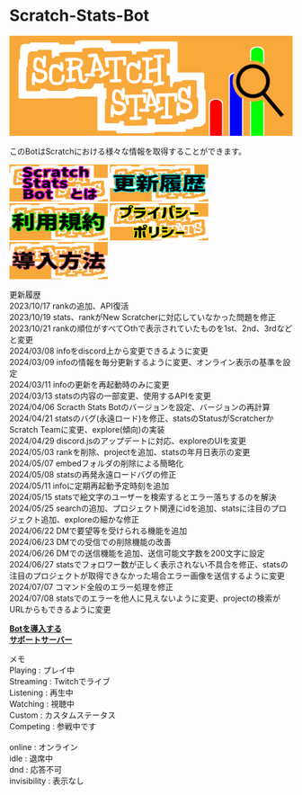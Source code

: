 # Scratch-Stats-Bot

<img src="images/ssb-banner.png">

このBotはScratchにおける様々な情報を取得することができます。

<a id="whatssb"><img width="175" height="66" src="images/what-ssb.png"></a>
[<img width="175" height="66" src="images/update-history.png">](#update)
<a id="terms"><img width="175" height="66" src="images/conditions-terms.png"></a>
<a id="policy"><img width="175" height="66" src="images/privacypolicy.png"></a>
<a id="howintroduce"><img width="175" height="66" src="images/how-introduce.png"></a>

<a id="update">更新履歴</a><br>
2023/10/17 rankの追加、API復活<br>
2023/10/19 stats、rankがNew Scratcherに対応していなかった問題を修正<br>
2023/10/21 rankの順位がすべて○thで表示されていたものを1st、2nd、3rdなどと変更<br>
2024/03/08 infoをdiscord上から変更できるように変更<br>
2024/03/09 infoの情報を毎分更新するように変更、オンライン表示の基準を設定<br>
2024/03/11 infoの更新を再起動時のみに変更<br>
2024/03/13 statsの内容の一部変更、使用するAPIを変更<br>
2024/04/06 Scracth Stats Botのバージョンを設定、バージョンの再計算<br>
2024/04/21 statsのバグ(永遠ロード)を修正、statsのStatusがScratcherかScratch Teamに変更、explore(傾向)の実装<br>
2024/04/29 discord.jsのアップデートに対応、exploreのUIを変更<br>
2024/05/03 rankを削除、projectを追加、statsの年月日表示の変更<br>
2024/05/07 embedフォルダの削除による簡略化<br>
2024/05/08 statsの再発永遠ロードバグの修正<br>
2024/05/11 infoに定期再起動予定時刻を追加<br>
2024/05/15 statsで絵文字のユーザーを検索するとエラー落ちするのを解決<br>
2024/05/25 searchの追加、プロジェクト関連にidを追加、statsに注目のプロジェクト追加、exploreの細かな修正<br>
2024/06/22 DMで要望等を受けられる機能を追加<br>
2024/06/23 DMでの受信での削除機能の改善<br>
2024/06/26 DMでの送信機能を追加、送信可能文字数を200文字に設定<br>
2024/06/27 statsでフォロワー数が正しく表示されない不具合を修正、statsの注目のプロジェクトが取得できなかった場合エラー画像を送信するように変更<br>
2024/07/07 コマンド全般のエラー処理を修正<br>
2024/07/08 statsでのエラーを他人に見えないように変更、projectの検索がURLからもできるように変更<br>

<a href = "https://discord.com/api/oauth2/authorize?client_id=1078409540392992981&permissions=10448581814336&scope=bot%20applications.commands"><b>Botを導入する</b></a><br>
<a href = "https://discord.gg/wRdXB8MBt6"><b>サポートサーバー</b></a><br>


メモ<br>
Playing : プレイ中<br>
Streaming : Twitchでライブ<br>
Listening : 再生中<br>
Watching : 視聴中<br>
Custom : カスタムステータス<br>
Competing : 参戦中です<br>
<br>
online : オンライン<br>
idle : 退席中<br>
dnd : 応答不可<br>
invisibility : 表示なし
